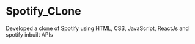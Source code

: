 # Spotify_CLone
Developed a clone of Spotify using HTML, CSS, JavaScript, ReactJs and spotify inbuilt APIs
